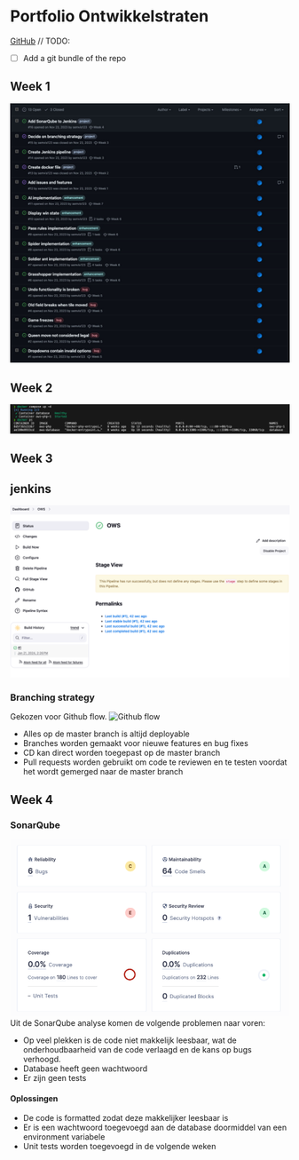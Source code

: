 # Portfolio Ontwikkelstraten

[GitHub](https://github.com/semvis123/ows)
// TODO:
- [ ] Add a git bundle of the repo


## Week 1
![Issues](issues.jpg)

## Week 2
![Docker running](docker_running.png)

## Week 3
## jenkins
![Jenkins](image.png)

### Branching strategy
Gekozen voor Github flow.
![Github flow](https://www.gitkraken.com/wp-content/uploads/2021/03/git-flow.svg)
- Alles op de master branch is altijd deployable
- Branches worden gemaakt voor nieuwe features en bug fixes
- CD kan direct worden toegepast op de master branch
- Pull requests worden gebruikt om code te reviewen en te testen voordat het wordt gemerged naar de master branch

## Week 4
<!-- Pas de pipeline in Jenkins aan zodat deze ook SonarQube gebruikt om de kwaliteit van de code
te controleren. Maak een rapport met SonarQube en beschrijf aan de hand hiervan de
kwaliteitsproblemen in de gegeven code en mogelijke oplossingen daarvoor. Beargumenteer 
je oplossingen. Pas de gegeven code aan zodat deze kwalitaGef beter wordt, zowel op
microniveau (de individuele regels code) als op macroniveau (de verdeling van code over
verschillende modules).
Bewijsmiddelen: De aangepaste Jenkinsfile, de uitvoer van SonarQube en een PDF of Worddocument met de geconstateerde kwaliteitsproblemen en de mogelijke oplossingen. De
verbeterde code dient onderdeel te zijn van de ingeleverde repository. -->
### SonarQube
![SonarQube](sonar_qube.png)
Uit de SonarQube analyse komen de volgende problemen naar voren:
- Op veel plekken is de code niet makkelijk leesbaar, wat de onderhoudbaarheid van de code verlaagd en de kans op bugs verhoogd.
- Database heeft geen wachtwoord
- Er zijn geen tests

#### Oplossingen
- De code is formatted zodat deze makkelijker leesbaar is
- Er is een wachtwoord toegevoegd aan de database doormiddel van een environment variabele
- Unit tests worden toegevoegd in de volgende weken

<!-- Week 5
Los bugs 1 tot en met 4 in de codebase op. Schrijf ook unit tests om te voorkomen dat deze
bugs later weer optreden.
Bewijsmiddelen: De unit tests en aangepaste code dienen onderdeel te zijn van de
ingeleverde repository.
Week 6
Implementeer features 1 tot en met 5. Gebruik hiervoor test-driven development.
Bewijsmiddelen: De unit tests en aangepaste code dienen onderdeel te zijn van de
ingeleverde repository.
Week 7
Implementeer feature 6. Gebruik hiervoor test-driven development en test doubles. Schrijf
ook een Dockerfile om de voor deze feature benodigde container te configureren. Los
daarnaast bug 5 op. Schrijf hierbij unit tests met test doubles om te voorkomen dat deze bugs
later weer optreden.
Bewijsmiddelen: De Dockerfile en andere benodigde configuraGebestanden voor de
containerconfiguraGe en screenshots van de werkende containeromgeving -->
